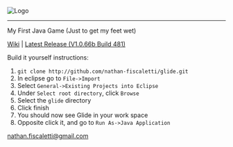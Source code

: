![Logo](https://f.cloud.github.com/assets/1699763/1802988/48b67814-6c0f-11e3-81ee-00158ca9da2d.png)
* * *
My First Java Game (Just to get my feet wet)

[Wiki](https://github.com/nathan-fiscaletti/glide/wiki) | [Latest Release (V1.0.66b Build 481)](https://github.com/nathan-fiscaletti/glide/releases/tag/v1.0.66b)

Build it yourself instructions:

1. `git clone http://github.com/nathan-fiscaletti/glide.git`
2. In eclipse go to `File->Import`
3. Select `General->Existing Projects into Eclipse`
4. Under `Select root directory`, click `Browse`
5. Select the `glide` directory
6. Click finish
7. You should now see Glide in your work space
8. Opposite click it, and go to `Run As->Java Application`

nathan.fiscaletti@gmail.com
